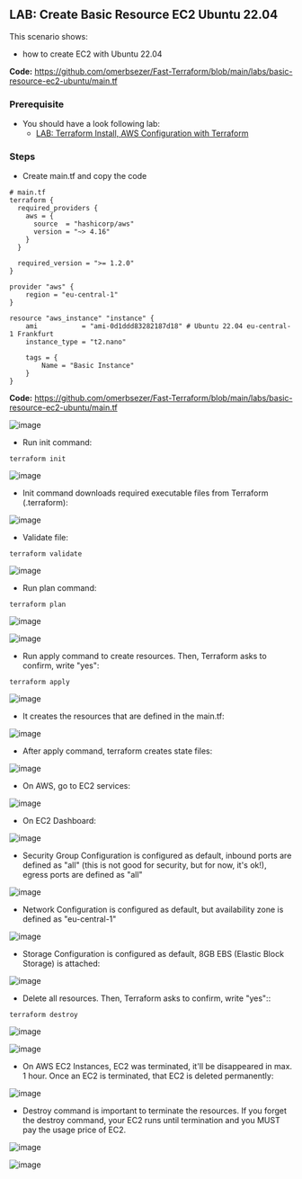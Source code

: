 ## LAB: Create Basic Resource EC2 Ubuntu 22.04

This scenario shows:
- how to create EC2 with Ubuntu 22.04

**Code:** https://github.com/omerbsezer/Fast-Terraform/blob/main/labs/basic-resource-ec2-ubuntu/main.tf

### Prerequisite

- You should have a look following lab: 
  - [LAB: Terraform Install, AWS Configuration with Terraform](https://github.com/omerbsezer/Fast-Terraform/blob/main/Terraform-Install-AWS-Configuration.md)

### Steps

- Create main.tf and copy the code
 
``` 
# main.tf
terraform {
  required_providers {
    aws = {
      source  = "hashicorp/aws"
      version = "~> 4.16"
    }
  }

  required_version = ">= 1.2.0"
}

provider "aws" {
	region = "eu-central-1"
}

resource "aws_instance" "instance" {
	ami           = "ami-0d1ddd83282187d18" # Ubuntu 22.04 eu-central-1 Frankfurt
	instance_type = "t2.nano"

	tags = {
		Name = "Basic Instance"
	}
}
``` 

**Code:** https://github.com/omerbsezer/Fast-Terraform/blob/main/labs/basic-resource-ec2-ubuntu/main.tf

![image](https://user-images.githubusercontent.com/10358317/227008999-64295471-d0b3-48c8-a717-e6323c2091e9.png)


- Run init command:

``` 
terraform init
``` 

![image](https://user-images.githubusercontent.com/10358317/227001872-ef246cee-f8a9-4c66-845b-17d7ad32e8a5.png)
  
- Init command downloads required executable files from Terraform (.terraform):

![image](https://user-images.githubusercontent.com/10358317/227002641-a15545c6-9e40-4f23-80a6-ed07b2c4b7b1.png)
 
- Validate file:

``` 
terraform validate
``` 

![image](https://user-images.githubusercontent.com/10358317/227002220-a6d67605-e870-40e1-9e0f-252f68c4ba0a.png)


- Run plan command:

``` 
terraform plan
``` 

![image](https://user-images.githubusercontent.com/10358317/227003057-6805d76e-75a1-440d-a288-876668fe7e27.png)
  
![image](https://user-images.githubusercontent.com/10358317/227003299-c02f0d18-7588-4b41-8a80-5e180ffea50e.png)
  
- Run apply command to create resources. Then, Terraform asks to confirm, write "yes":

``` 
terraform apply
```   

![image](https://user-images.githubusercontent.com/10358317/227007465-7f4a1315-6f16-45af-a21b-25d896a718a7.png)

- It creates the resources that are defined in the main.tf:

![image](https://user-images.githubusercontent.com/10358317/227007779-6fea1041-31c3-4f0f-b8c2-a1673bfef150.png)

- After apply command, terraform creates state files:

![image](https://user-images.githubusercontent.com/10358317/227009288-9009ff78-0b24-451a-a5a5-5533b9d3c0fb.png)

- On AWS, go to EC2 services:

![image](https://user-images.githubusercontent.com/10358317/227004589-8329e520-ce4a-4cf7-8eb9-a4e71f4d46a1.png)

- On EC2 Dashboard: 

![image](https://user-images.githubusercontent.com/10358317/227004417-47f719c4-8ccc-413d-a17d-11409e82173d.png)

- Security Group Configuration is configured as default, inbound ports are defined as "all" (this is not good for security, but for now, it's ok!), egress ports are defined as "all"

![image](https://user-images.githubusercontent.com/10358317/227005971-42e763de-734c-47d7-9916-a490ee97f8ee.png)

- Network Configuration is configured as default, but availability zone is defined as "eu-central-1"

![image](https://user-images.githubusercontent.com/10358317/227005316-351ea88a-dbd5-4820-a2f8-0d768437c3c7.png)
 
- Storage Configuration is configured as default, 8GB EBS (Elastic Block Storage) is attached:

![image](https://user-images.githubusercontent.com/10358317/227005692-9721e61a-9217-45ca-a466-d4717fb91ff1.png)

- Delete all resources. Then, Terraform asks to confirm, write "yes"::

``` 
terraform destroy
``` 

![image](https://user-images.githubusercontent.com/10358317/227011791-0cb05a5c-f5cd-4548-93de-5dd7227aec55.png)

![image](https://user-images.githubusercontent.com/10358317/227008272-9838affe-afe6-400d-8391-39fcf47bc5b1.png)
  
- On AWS EC2 Instances, EC2 was terminated, it'll be disappeared in max. 1 hour. Once an EC2 is terminated, that EC2 is deleted permanently:

![image](https://user-images.githubusercontent.com/10358317/227008611-4c7e0d5f-2765-47f5-9b6f-af78d4d7314f.png)
 
- Destroy command is important to terminate the resources. If you forget the destroy command, your EC2 runs until termination and you MUST pay the usage price of EC2.

![image](https://user-images.githubusercontent.com/10358317/227049834-12b0223c-fd10-46ca-9602-391e6267434f.png)

![image](https://user-images.githubusercontent.com/10358317/227050101-0dd27ac2-b10f-4812-90f9-18cfbc51de80.png)


